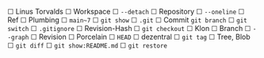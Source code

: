  ☐ Linus Torvalds 
 ☐ Workspace 
 ☐ `--detach` 
 ☐ Repository
 ☐ `--oneline`
 ☐ Ref
 ☐ Plumbing
 ☐ `main~7` 
 ☐ `git show` 
 ☐ `.git` 
 ☐ Commit
 `git branch`
 ☐ `git switch` 
 ☐ `.gitignore` 
 ☐ Revision-Hash
 ☐ `git checkout`
 ☐ Klon
 ☐ Branch
 ☐ `--graph`
 ☐ Revision
 ☐ Porcelain
 ☐ `HEAD`
 ☐ dezentral
 ☐ `git tag`
 ☐ Tree, Blob
 ☐ `git diff`
 ☐ `git show:README.md`
 ☐ `git restore`



